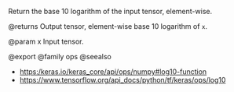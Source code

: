 Return the base 10 logarithm of the input tensor, element-wise.

@returns
    Output tensor, element-wise base 10 logarithm of `x`.

@param x
Input tensor.

@export
@family ops
@seealso
+ <https:/keras.io/keras_core/api/ops/numpy#log10-function>
+ <https://www.tensorflow.org/api_docs/python/tf/keras/ops/log10>
